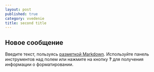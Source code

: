 ```yaml
---
layout: post
published: true
category: vvedenie
title: second title
---
```

## Новое сообщение

Введите текст, пользуясь [разметкой Markdown](http://daringfireball.net/projects/markdown/). Используйте панель инструментов над полем или нажмите на кнопку **?** для получения информации о форматировании.
